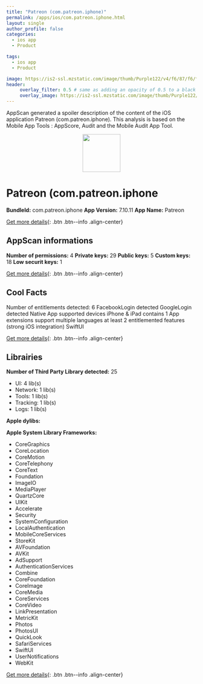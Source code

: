 ```yaml
---
title: "Patreon (com.patreon.iphone)"
permalink: /apps/ios/com.patreon.iphone.html
layout: single
author_profile: false
categories: 
  - ios app 
  - Product 

tags: 
  - ios app 
  - Product 

image: https://is2-ssl.mzstatic.com/image/thumb/Purple122/v4/f6/87/f6/f687f659-76d7-ff4f-1971-18fea305108b/AppIcon-0-1x_U007emarketing-0-7-0-85-220.png/512x512bb.jpg
header: 
     overlay_filter: 0.5 # same as adding an opacity of 0.5 to a black background
     overlay_image: https://is2-ssl.mzstatic.com/image/thumb/Purple122/v4/f6/87/f6/f687f659-76d7-ff4f-1971-18fea305108b/AppIcon-0-1x_U007emarketing-0-7-0-85-220.png/512x512bb.jpg
---
```

AppScan generated a spoiler description of the content of the iOS application Patreon (com.patreon.iphone). This analysis is based on the Mobile App Tools : AppScore, Audit and the Mobile Audit App Tool.

  
  
<div style="text-align: center;"><img src="https://is2-ssl.mzstatic.com/image/thumb/Purple122/v4/f6/87/f6/f687f659-76d7-ff4f-1971-18fea305108b/AppIcon-0-1x_U007emarketing-0-7-0-85-220.png/512x512bb.jpg" width="100" height="100"></div>  
  
# Patreon (com.patreon.iphone

**BundleId:** com.patreon.iphone
**App Version:** 7.10.11
**App Name:** Patreon


[Get more details](/pricing.html){: .btn .btn--info .align-center}  
  
## AppScan informations 

**Number of permissions:** 4
**Private keys:** 29
**Public keys:** 5
**Custom keys:** 18
**Low securit keys:** 1
  
[Get more details](/pricing.html){: .btn .btn--info .align-center}

## Cool Facts

Number of entitlements detected: 6
FacebookLogin detected
GoogleLogin detected
Native App
supported devices iPhone & iPad
contains 1 App extensions
support multiple languages
at least 2 entitlemented features (strong iOS integration)
SwiftUI
  
[Get more details](/pricing.html){: .btn .btn--info .align-center}

## Librairies 
**Number of Third Party Library detected:** 25
- UI: 4 lib(s)
- Network: 1 lib(s)
- Tools: 1 lib(s)
- Tracking: 1 lib(s)
- Logs: 1 lib(s)

**Apple dylibs:**


**Apple System Library Frameworks:**
- CoreGraphics
- CoreLocation
- CoreMotion
- CoreTelephony
- CoreText
- Foundation
- ImageIO
- MediaPlayer
- QuartzCore
- UIKit
- Accelerate
- Security
- SystemConfiguration
- LocalAuthentication
- MobileCoreServices
- StoreKit
- AVFoundation
- AVKit
- AdSupport
- AuthenticationServices
- Combine
- CoreFoundation
- CoreImage
- CoreMedia
- CoreServices
- CoreVideo
- LinkPresentation
- MetricKit
- Photos
- PhotosUI
- QuickLook
- SafariServices
- SwiftUI
- UserNotifications
- WebKit


  
[Get more details](/pricing.html){: .btn .btn--info .align-center}

